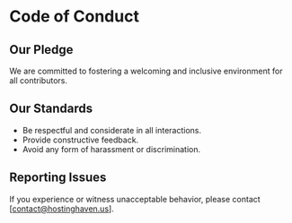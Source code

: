 # Code of Conduct

## Our Pledge

We are committed to fostering a welcoming and inclusive environment for all contributors.

## Our Standards

- Be respectful and considerate in all interactions.
- Provide constructive feedback.
- Avoid any form of harassment or discrimination.

## Reporting Issues

If you experience or witness unacceptable behavior, please contact [contact@hostinghaven.us].